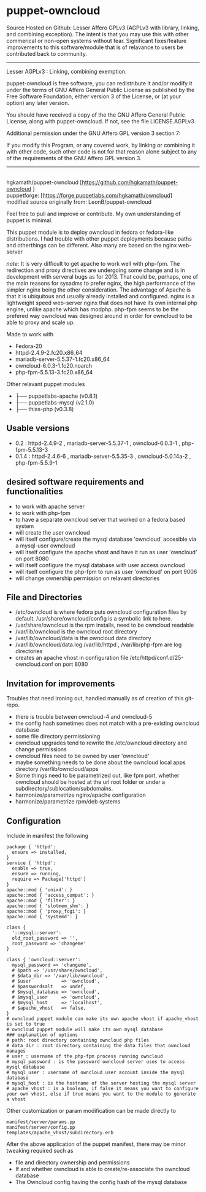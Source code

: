 # puppet-owncloud


Source Hosted on Github: Lesser Affero GPLv3 (AGPLv3 with library, linking, and combining exception). The intent is that you may use this with other commerical or non-open systems without fear. Significant fixes/feature improvements to this software/module that is of relavance to users be contributed back to community.

---------- 
Lesser AGPLv3  : Linking, combining exemption.

puppet-owncloud is free software, you can redistribute it and/or modify
it under the terms of GNU Affero General Public License
as published by the Free Software Foundation, either version 3
of the License, or (at your option) any later version.

You should have received a copy of the the GNU Affero
General Public License, along with puppet-owncloud. If not, see the file LICENSE.AGPLv3

Additional permission under the GNU Affero GPL version 3 section 7:

If you modify this Program, or any covered work, by linking or
combining it with other code, such other code is not for that reason
alone subject to any of the requirements of the GNU Affero GPL
version 3.

----------



 <br> hgkamath/puppet-owncloud  [https://github.com/hgkamath/puppet-owncloud ]
 <br> puppetforge: [https://forge.puppetlabs.com/hgkamath/owncloud]
 <br> modified source originally from: LeonB/puppet-owncloud

Feel free to pull and improve or contribute. My own understanding of puppet is minimal.

This puppet module is to deploy owncloud in fedora or fedora-like distributions.  I had trouble with other puppet deployments because paths and otherthings can be different. Also many are based on the nginx web-server

*note*: 
It is very difficult to get apache to work well with php-fpm. The redirection and proxy directives are undergoing some change and is in development with serveral bugs as for 2013. That could be, perhaps, one of the main reasons for sysadms to prefer nginx, the high performance of the simpler nginx being the other consideration. The advantage of Apache is that it is ubiquitous and usually already installed and configured.  nginx is a lightweight speed web-server nginx that does not have its own internal php engine, unlike apache which has modphp. php-fpm seems to be the prefered way owncloud was designed around in order for owncloud to be able to proxy and scale up. 

Made to work with
* Fedora-20
* httpd-2.4.9-2.fc20.x86_64
* mariadb-server-5.5.37-1.fc20.x86_64
* owncloud-6.0.3-1.fc20.noarch
* php-fpm-5.5.13-3.fc20.x86_64

Other relavant puppet modules
* ├── puppetlabs-apache (v0.8.1)
* ├── puppetlabs-mysql (v2.1.0)
* ├── thias-php (v0.3.8)

## Usable versions
* 0.2   : httpd-2.4.9-2 , mariadb-server-5.5.37-1 , owncloud-6.0.3-1   , php-fpm-5.5.13-3 
* 0.1.4 : httpd-2.4.6-6 , mariadb-server-5.5.35-3 , owncloud-5.0.14a-2 , php-fpm-5.5.9-1  

## desired software requirements and functionalities
* to work with apache server
* to work with php-fpm
* to have a separate owncloud server that worked on a fedora based system
* will create the user owncloud
* will itself configure/create the mysql database 'owncloud' accesible via a mysql-user owncloud
* will itself configure the apache vhost and have it run as user 'owncloud' on port 8080
* will itself configure the mysql database with user access owncloud
* will itself configure the php-fpm to run as user 'owncloud' on port 9006
* will change ownership permission on relavant directories

## File and Directories
* /etc/owncloud is where fedora puts owncloud configuration files by default. /usr/share/owncloud/config is a symbolic link to here.
* /usr/share/owncloud is the rpm installs, need to be owncloud readable
* /var/lib/owncloud is the owncloud root directory 
* /var/lib/owncloud/data is the owncloud data directory
* /var/lib/owncloud/data.log /var/lib/httpd , /var/lib/php-fpm are log directories
* creates an apache vhost in configuration file /etc/httpd/conf.d/25-owncloud.conf on port 8080

## Invitation for improvements
Troubles that need ironing out, handled manually as of creation of this git-repo.
* there is trouble between owncloud-4 and owncloud-5
* the config hash sometimes does not match with a pre-existing owncloud database
* some file directory permissioning
* owncloud upgrades tend to rewrite the /etc/owncloud directory and change permissions
* owncloud files need to be owned by user 'owncloud'
* maybe something needs to be done about the owncloud local apps directory /var/lib/owncloud/apps
* Some things need to be parametrized out, like fpm port, whether owncloud should be hosted at the url root folder or under a subdirectory/sublocation/subdomains.
* harmonize/parametrize nginx/apache configuration
* harmonize/parametrize rpm/deb systems

## Configuration
Include in manifest the following
```
package { 'httpd':
  ensure => installed,
}
service { 'httpd':
  enable => true,
  ensure => running,
  require => Package['httpd']
}
apache::mod { 'unixd': }
apache::mod { 'access_compat': }
apache::mod { 'filter': }
apache::mod { 'slotmem_shm': }
apache::mod { 'proxy_fcgi': }
apache::mod { 'systemd': }

class { 
  '::mysql::server': 
  old_root_password => '',
  root_password => 'changeme'
}

class { 'owncloud::server':
  mysql_password => 'changeme',
  # $path => '/usr/share/owncloud',
  # $data_dir => '/var/lib/owncloud',
  # $user           => 'owncloud',
  # $passwordsalt   => undef,
  # $mysql_database => 'owncloud',
  # $mysql_user     => 'owncloud',
  # $mysql_host     => 'localhost',
  # $apache_vhost   => false,         
}
# owncloud puppet module can make its own apache vhost if apache_vhost is set to true
# owncloud puppet module will make its own mysql database
### explanation of options
# path: root directory containing owncloud php files
# data_dir : root directory containing the data files that owncloud manages
# user : username of the php-fpm process running owncloud
# mysql_password : is the password owncloud server uses to access mysql database
# mysql_user : username of owncloud user account inside the mysql database
# mysql_host : is the hostname of the server hosting the mysql server
# apache_vhost : is a boolean, if false it means you want to configure your own vhost, else if true means you want to the module to generate a vhost

```

Other customization or param modification can be made directly to 
```
manifest/server/params.pp
manifest/server/config.pp
templates/apache_vhost/subdirectory.erb
```

After the above application of the puppet manifest, there may be minor tweaking required such as
* file and directory ownership and permissions
* If and whether owncloud is able to create/re-associate the owncloud database
* The Owncloud config having the config hash of the mysql database
